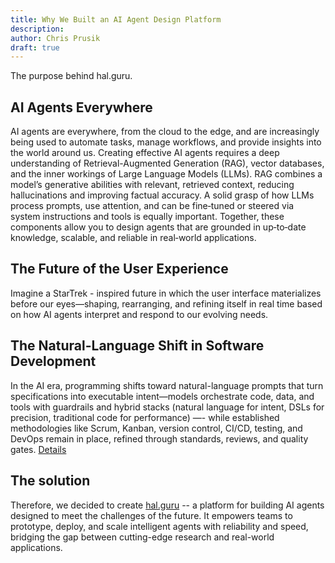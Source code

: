 ```yaml
---
title: Why We Built an AI Agent Design Platform
description: 
author: Chris Prusik
draft: true
---
```


The purpose behind hal.guru.

## AI Agents Everywhere

AI agents are everywhere, from the cloud to the edge, and are increasingly being used to automate tasks,
manage workflows, and provide insights into the world around us. Creating effective AI agents requires a deep understanding of Retrieval-Augmented Generation (RAG), vector databases, and the inner workings of Large Language Models (LLMs). RAG combines a model’s generative abilities with relevant, retrieved context, reducing hallucinations and improving factual accuracy. A solid grasp of how LLMs process prompts, use attention, and can be fine‑tuned or steered via system instructions and tools is equally important. Together, these components allow you to design agents that are grounded in up‑to‑date knowledge, scalable, and reliable in real‑world applications.

<!-- Decribe cost of the implementation of AI agents in the real world -->

## The Future of the User Experience

Imagine a StarTrek - inspired future in which the user interface materializes before our eyes—shaping, rearranging, and refining itself in real time based on how AI agents interpret and respond to our evolving needs.

## The Natural-Language Shift in Software Development

In the AI era, programming shifts toward natural-language prompts that turn specifications 
into executable intent—models orchestrate code, data, and tools with guardrails and hybrid stacks 
(natural language for intent, DSLs for precision, traditional code for performance) —- 
while established methodologies like Scrum, Kanban, version control, CI/CD, testing, 
and DevOps remain in place, refined through standards, reviews, and quality gates. 
[Details](natural-language.md)

## The solution

Therefore, we decided to create [hal.guru](../features/index.md) -- a platform for building AI agents designed to meet the challenges of the future. It empowers teams to prototype, deploy, and scale intelligent agents with reliability and speed, bridging the gap between cutting-edge research and real-world applications.
